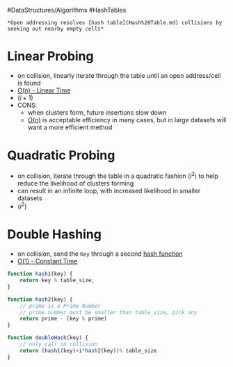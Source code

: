#DataStructures/Algorithms #HashTables 

```ad-note
*Open addressing resolves [hash table](Hash%20Table.md) collisions by seeking out nearby empty cells*
```


# Linear Probing
- on collision, linearly iterate through the table until an open address/cell is found
- [O(n) - Linear Time](Time%20Complexity%20-%20Big%20O%20Notation.md#O%20n%20-%20Linear%20Time)
- $(i+1)$
- CONS:
	- when clusters form, future insertions slow down
	- [O(n)](Time%20Complexity%20-%20Big%20O%20Notation.md#O%20n%20-%20Linear%20Time) is acceptable efficiency in many cases, but in large datasets will want a more efficient method
# Quadratic Probing
- on collision, iterate through the table in a quadratic fashion $(i^2)$ to help reduce the likelihood of clusters forming
- can result in an infinite loop, with increased likelihood in smaller datasets
- $(i^2)$

# Double Hashing
- on collision, send the `Key` through a second [hash function](Hash%20Function.md)
- [O(1) - Constant Time](Time%20Complexity%20-%20Big%20O%20Notation.md#O%201%20-%20Constant%20Time)
```javascript
function hash1(key) {
	return key % table_size;
}

function hash2(key) {
	// prime is a Prime Number
	// prime number must be smaller than table_size, pick any
	return prime - (key % prime)
}

function doubleHash(key) {
	// only call on collision
	return (hash1(key)+i*hash2(key))% table_size
}
```